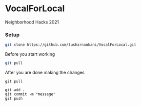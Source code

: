 # VocalForLocal

Neighborhood Hacks 2021


### Setup

```bash
git clone https://github.com/tusharnankani/VocalForLocal.git
```

Before you start working
```bash
git pull
```

After you are done making the changes

```
git pull

git add .
git commit -m "message"
git push
```
